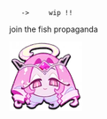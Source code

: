 
       ->     wip !! 

join the fish propaganda
 
![](https://github.com/ellukaswife/ellukaswife/blob/3b7a739899f19b72b3ced1d7c3e5cb8daa5db88d/Eternal_sugar_head.webp)


